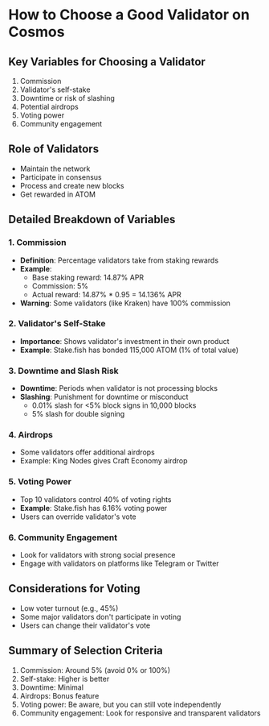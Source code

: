 

# How to Choose a Good Validator on Cosmos


## Key Variables for Choosing a Validator
1. Commission
2. Validator's self-stake
3. Downtime or risk of slashing
4. Potential airdrops
5. Voting power
6. Community engagement

## Role of Validators
- Maintain the network
- Participate in consensus
- Process and create new blocks
- Get rewarded in ATOM

## Detailed Breakdown of Variables

### 1. Commission
- **Definition**: Percentage validators take from staking rewards
- **Example**: 
  - Base staking reward: 14.87% APR
  - Commission: 5%
  - Actual reward: 14.87% * 0.95 = 14.136% APR
- **Warning**: Some validators (like Kraken) have 100% commission

### 2. Validator's Self-Stake
- **Importance**: Shows validator's investment in their own product
- **Example**: Stake.fish has bonded 115,000 ATOM (1% of total value)

### 3. Downtime and Slash Risk
- **Downtime**: Periods when validator is not processing blocks
- **Slashing**: Punishment for downtime or misconduct
  - 0.01% slash for <5% block signs in 10,000 blocks
  - 5% slash for double signing

### 4. Airdrops
- Some validators offer additional airdrops
- Example: King Nodes gives Craft Economy airdrop

### 5. Voting Power
- Top 10 validators control 40% of voting rights
- **Example**: Stake.fish has 6.16% voting power
- Users can override validator's vote

### 6. Community Engagement
- Look for validators with strong social presence
- Engage with validators on platforms like Telegram or Twitter

## Considerations for Voting
- Low voter turnout (e.g., 45%)
- Some major validators don't participate in voting
- Users can change their validator's vote

## Summary of Selection Criteria
1. Commission: Around 5% (avoid 0% or 100%)
2. Self-stake: Higher is better
3. Downtime: Minimal
4. Airdrops: Bonus feature
5. Voting power: Be aware, but you can still vote independently
6. Community engagement: Look for responsive and transparent validators

